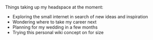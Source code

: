 Things taking up my headspace at the moment:

- Exploring the small internet in search of new ideas and inspiration
- Wondering where to take my career next
- Planning for my wedding in a few months
- Trying this personal wiki concept on for size